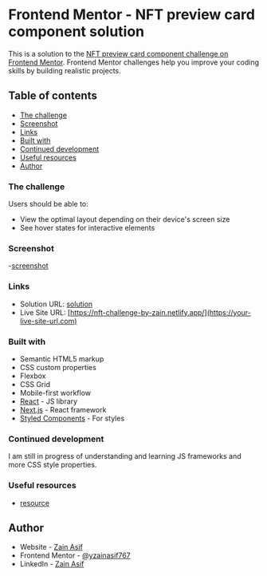 # Frontend Mentor - NFT preview card component solution

This is a solution to the [NFT preview card component challenge on Frontend Mentor](https://www.frontendmentor.io/challenges/nft-preview-card-component-SbdUL_w0U). Frontend Mentor challenges help you improve your coding skills by building realistic projects. 

## Table of contents

  - [The challenge](#the-challenge)
  - [Screenshot](#screenshot)
  - [Links](#links)
  - [Built with](#built-with)
  - [Continued development](#continued-development)
  - [Useful resources](#useful-resources)
- [Author](#author)


### The challenge

Users should be able to:

- View the optimal layout depending on their device's screen size
- See hover states for interactive elements

### Screenshot

-[screenshot](./NFT-Challenge.PNG)


### Links

- Solution URL: [solution](https://github.com/ZainAsif767/NFT-Preview)
- Live Site URL: [https://nft-challenge-by-zain.netlify.app/](https://your-live-site-url.com)


### Built with

- Semantic HTML5 markup
- CSS custom properties
- Flexbox
- CSS Grid
- Mobile-first workflow
- [React](https://reactjs.org/) - JS library
- [Next.js](https://nextjs.org/) - React framework
- [Styled Components](https://styled-components.com/) - For styles

### Continued development

I am still in progress of understanding and learning JS frameworks and more CSS style properties.


### Useful resources

- [resource](https://reactjs.org/) 

## Author

- Website - [Zain Asif](https://www.your-site.com)
- Frontend Mentor - [@yzainasif767](https://www.frontendmentor.io/profile/ZainAsif767)
- LinkedIn - [Zain Asif](https://www.linkedin.com/in/zain-asif-614337233)



